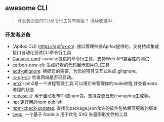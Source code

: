 
## awesome CLI

> 开发者必备的CLI命令行工具有哪些？ 持续收录中..


### 开发者必备

- [Apifox CLI] (https://apifox.cn): 接口管理神器Apifox提供的，支持持续集成接口自动化测试CLI命令行工具
- [Caniuse-cmd](https://github.com/sgentle/caniuse-cmd): caniuse提供的命令行工具，支持Web API兼容性的测试
- [carbon-now-cli](https://github.com/mixn/carbon-now-cli): 生成好看的代码展示图片CLI工具
- [add-gitignore](https://github.com/TejasQ/add-gitignore): 根据您的需要，为您的项目交互式生成.gitignore。
- [is-up-cli](https://github.com/sindresorhus/is-up-cli): 检查网站是否已启动。
- [pm2](https://pm2.keymetrics.io/docs/usage/pm2-doc-single-page/) : pm2是一个进程管理工具,可以用它来管理你的node进程,并查看node进程的状态
- [release-it](https://github.com/release-it/release-it):  用于自动发布Git或npm包，支持变更日志changelog生成等。
- [np](https://github.com/sindresorhus/np): 更好用的npm publish
- [npm-check-updates](https://github.com/raineorshine/npm-check-updates): 查找比package.json允许的软件包依赖项更新的版本
- [svgo](https://github.com/svg/svgo): 一个基于 Node.js 用于优化 SVG 矢量图形文件的工具
